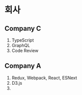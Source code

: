 # 회사

## Company C

1. TypeScript
2. GraphQL
3. Code Review

## Company A

1. Redux, Webpack, React, ESNext
2. D3.js
3. 